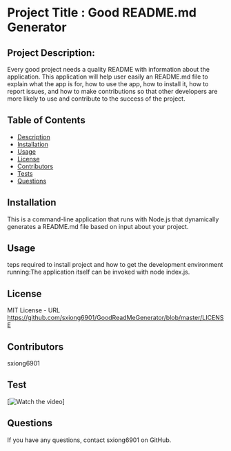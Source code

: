
  # Project Title : Good README.md Generator
  ## Project Description:
  Every good project needs a quality README with information about the application. This application will help user easily an README.md file to explain what the app is for, how to use the app, how to install it, how to report issues, and how to make contributions so that other developers are more likely to use and contribute to the success of the project.
  ## Table of Contents
  * [Description](#Description)
  * [Installation](#Installation)
  * [Usage](#Usage)
  * [License](#license)
  * [Contributors](#Contributors)
  * [Tests](#Test)
  * [Questions](#Questions)
  
  ## Installation
  This is a command-line application that runs with Node.js that dynamically generates a README.md file based on input about your project.
  ## Usage
  teps required to install project and how to get the development environment running:The application itself can be invoked with node index.js.
  ## License
  MIT License - URL https://github.com/sxiong6901/GoodReadMeGenerator/blob/master/LICENSE
  ## Contributors
  sxiong6901
  ## Test
  [![Watch the video](https://drive.google.com/file/d/1qJtW4XR3mf-H-O_rIRNGZOsm7HGgycDL/preview)]
  ## Questions
  If you have any questions, contact sxiong6901 on GitHub.